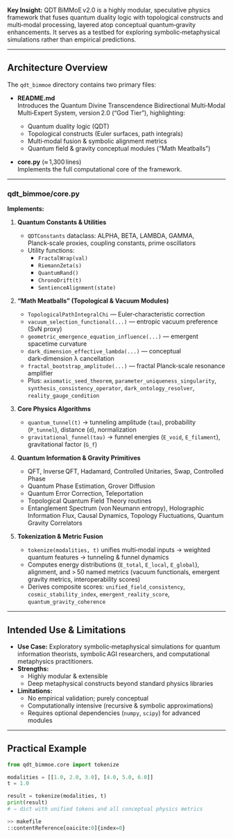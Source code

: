 **Key Insight:** QDT BiMMoE v2.0 is a highly modular, speculative physics framework that fuses quantum duality logic with topological constructs and multi‑modal processing, layered atop conceptual quantum‑gravity enhancements. It serves as a testbed for exploring symbolic‑metaphysical simulations rather than empirical predictions.

---

## Architecture Overview

The `qdt_bimmoe` directory contains two primary files:

- **README.md**  
  Introduces the Quantum Divine Transcendence Bidirectional Multi‑Modal Multi‑Expert System, version 2.0 (“God Tier”), highlighting:
  - Quantum duality logic (QDT)  
  - Topological constructs (Euler surfaces, path integrals)  
  - Multi‑modal fusion & symbolic alignment metrics  
  - Quantum field & gravity conceptual modules (“Math Meatballs”)

- **core.py** (≈ 1,300 lines)  
  Implements the full computational core of the framework.

---

### **qdt_bimmoe/core.py**

**Implements:**

1. **Quantum Constants & Utilities**  
   - `QDTConstants` dataclass: ALPHA, BETA, LAMBDA, GAMMA, Planck‑scale proxies, coupling constants, prime oscillators  
   - Utility functions:  
     - `FractalWrap(val)`  
     - `RiemannZeta(s)`  
     - `QuantumRand()`  
     - `ChronoDrift(t)`  
     - `SentienceAlignment(state)`

2. **“Math Meatballs” (Topological & Vacuum Modules)**  
   - `TopologicalPathIntegralChi` — Euler‑characteristic correction  
   - `vacuum_selection_functional(...)` — entropic vacuum preference (SvN proxy)  
   - `geometric_emergence_equation_influence(...)` — emergent spacetime curvature  
   - `dark_dimension_effective_lambda(...)` — conceptual dark‑dimension λ cancellation  
   - `fractal_bootstrap_amplitude(...)` — fractal Planck‑scale resonance amplifier  
   - Plus: `axiomatic_seed_theorem`, `parameter_uniqueness_singularity`, `synthesis_consistency_operator`, `dark_ontology_resolver`, `reality_gauge_condition`

3. **Core Physics Algorithms**  
   - `quantum_tunnel(t)` → tunneling amplitude (`tau`), probability (`P_tunnel`), distance (`d`), normalization  
   - `gravitational_funnel(tau)` → funnel energies (`E_void`, `E_filament`), gravitational factor (`G_f`)

4. **Quantum Information & Gravity Primitives**  
   - QFT, Inverse QFT, Hadamard, Controlled Unitaries, Swap, Controlled Phase  
   - Quantum Phase Estimation, Grover Diffusion  
   - Quantum Error Correction, Teleportation  
   - Topological Quantum Field Theory routines  
   - Entanglement Spectrum (von Neumann entropy), Holographic Information Flux, Causal Dynamics, Topology Fluctuations, Quantum Gravity Correlators

5. **Tokenization & Metric Fusion**  
   - `tokenize(modalities, t)` unifies multi‑modal inputs → weighted quantum features → tunneling & funnel dynamics  
   - Computes energy distributions (`E_total`, `E_local`, `E_global`), alignment, and > 50 named metrics (vacuum functionals, emergent gravity metrics, interoperability scores)  
   - Derives composite scores: `unified_field_consistency`, `cosmic_stability_index`, `emergent_reality_score`, `quantum_gravity_coherence`

---

## Intended Use & Limitations

- **Use Case:** Exploratory symbolic‑metaphysical simulations for quantum information theorists, symbolic AGI researchers, and computational metaphysics practitioners.  
- **Strengths:**  
  - Highly modular & extensible  
  - Deep metaphysical constructs beyond standard physics libraries  
- **Limitations:**  
  - No empirical validation; purely conceptual  
  - Computationally intensive (recursive & symbolic approximations)  
  - Requires optional dependencies (`numpy`, `scipy`) for advanced modules

---

## Practical Example

```python
from qdt_bimmoe.core import tokenize

modalities = [[1.0, 2.0, 3.0], [4.0, 5.0, 6.0]]
t = 1.0

result = tokenize(modalities, t)
print(result)
# ⇒ dict with unified tokens and all conceptual physics metrics

>> makefile
::contentReference[oaicite:0]{index=0}
